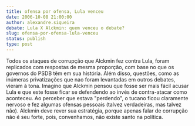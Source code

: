 ```yaml
---
title: ofensa por ofensa, Lula venceu
date: 2006-10-08 21:00:00
author: alexandre.siqueira
debate: Lula X Alckmin: quem venceu o debate?
slug: ofensa-por-ofensa-lula-venceu
status: publish 
type: post
---
```


Todos os ataques de corrupção que Alckmin fez contra Lula, foram replicados com respostas de mesma proporção, com base no que os governos do PSDB têm em sua história. Além disso, questões, como as inúmeras privatizações que nao foram levantadas em outros debates, vieram à tona. Imagino que Alckmin pensou que fosse ser mais fácil acusar Lula e que este fosse ficar se defendendo ao invés de contra-atacar como aconteceu. Ao perceber que estava "perdendo", o tucano ficou claramente nervoso e fez algumas ofensas pessoais (talvez verdadeiras, mas talvez não). Alckmin deve rever sua estratégia, porque apenas falar de corrupção não é seu forte, pois, convenhamos, não existe santo na política. 

